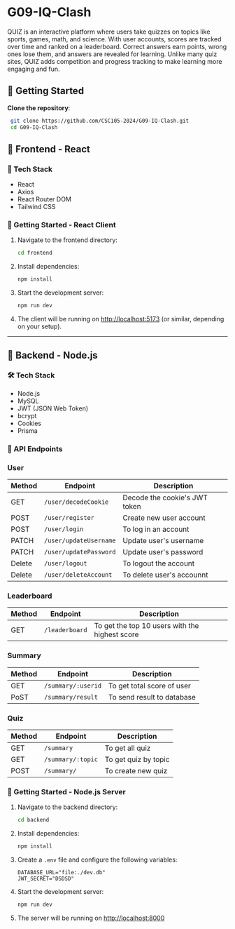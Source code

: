 # G09-IQ-Clash

QUIZ is an interactive platform where users take quizzes on topics like sports, games, math, and science. With user accounts, scores are tracked over time and ranked on a leaderboard. Correct answers earn points, wrong ones lose them, and answers are revealed for learning. Unlike many quiz sites, QUIZ adds competition and progress tracking to make learning more engaging and fun.

## :rocket: Getting Started
**Clone the repository**: 
```bash 
 git clone https://github.com/CSC105-2024/G09-IQ-Clash.git
 cd G09-IQ-Clash
```

## :hammer: Frontend - React

### :wrench: Tech Stack

- React
- Axios
- React Router DOM
- Tailwind CSS

### :rocket: Getting Started - React Client

1. Navigate to the frontend directory:
   ```bash
   cd frontend
   ```

2. Install dependencies:
   ```bash
   npm install
   ```

3. Start the development server:
   ```bash
   npm run dev
   ```

4. The client will be running on [http://localhost:5173](http://localhost:5173) (or similar, depending on your setup).

---

## :wrench: Backend - Node.js

### :hammer_and_wrench: Tech Stack

- Node.js
- MySQL 
- JWT (JSON Web Token)
- bcrypt
- Cookies
- Prisma

### :electric_plug: API Endpoints

### **User**
| Method | Endpoint             | Description                         |
|--------|----------------------|-------------------------------------|
| GET   | `/user/decodeCookie`  |  Decode the cookie's JWT token      |
| POST  | `/user/register`      |  Create new user account            |
| POST  | `/user/login`         |  To log in an account               |
| PATCH | `/user/updateUsername`|  Update user's username             |
| PATCH | `/user/updatePassword`|  Update user's password             |
| Delete| `/user/logout`        |  To logout the account              |
| Delete| `/user/deleteAccount` |  To delete user's accounnt          |

### **Leaderboard**
| Method | Endpoint             | Description                         |
|--------|----------------------|-------------------------------------|
| GET   | `/leaderboard`        |  To get the top 10 users with the highest score  |
            
### **Summary**
| Method | Endpoint             | Description                         |
|--------|----------------------|-------------------------------------|
| GET   | `/summary/:userid`    |  To get total score of user         |
| PoST  | `/summary/result`     |  To send result to database         |

### **Quiz**
| Method | Endpoint             | Description                         |
|--------|----------------------|-------------------------------------|
| GET   | `/summary`            |  To get all quiz                    |
| GET   | `/summary/:topic`     |  To get quiz by topic               |
| POST  | `/summary/`           |  To create new quiz                 |

### :rocket: Getting Started - Node.js Server

1. Navigate to the backend directory:
   ```bash
   cd backend
   ```

2. Install dependencies:
   ```bash
   npm install
   ```

3. Create a `.env` file and configure the following variables:
   ```
   DATABASE_URL="file:./dev.db"
   JWT_SECRET="DSDSD"
   ```

4. Start the development server:
   ```bash
   npm run dev
   ```

5. The server will be running on [http://localhost:8000](http://localhost:8000)
